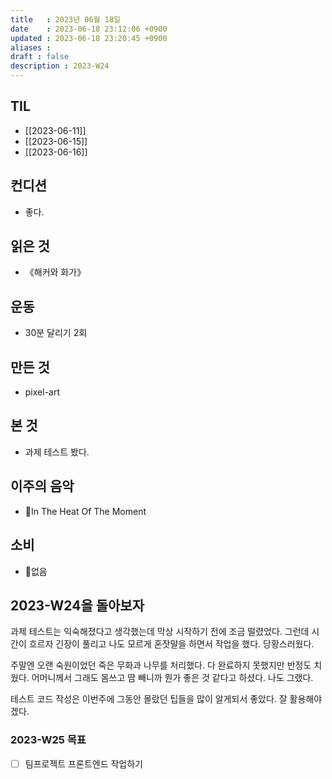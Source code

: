 ```yaml
---
title   : 2023년 06월 18일 
date    : 2023-06-18 23:12:06 +0900
updated : 2023-06-18 23:20:45 +0900
aliases : 
draft : false
description : 2023-W24 
---
```


## TIL

- [[2023-06-11]]
- [[2023-06-15]]
- [[2023-06-16]]

## 컨디션

- 좋다.

## 읽은 것
- 《해커와 화가》

## 운동

- 30분 달리기 2회

## 만든 것

- pixel-art

## 본 것
- 과제 테스트 봤다.

## 이주의 음악

- In The Heat Of The Moment

## 소비

- 없음

## 2023-W24을 돌아보자

과제 테스트는 익숙해졌다고 생각했는데 막상 시작하기 전에 조금 떨렸었다. 그런데 시간이 흐르자 긴장이 풀리고 나도 모르게 혼잣말을 하면서 작업을 했다. 당황스러웠다.

주말엔 오랜 숙원이었던 죽은 무화과 나무를 처리했다. 다 완료하지 못했지만 반정도 치웠다. 어머니께서 그래도 몸쓰고 땀 빼니까 뭔가 좋은 것 같다고 하셨다. 나도 그랬다.

테스트 코드 작성은 이번주에 그동안 몰랐던 팁들을 많이 알게되서 좋았다. 잘 활용해야겠다.


### 2023-W25 목표

- [ ] 팀프로젝트 프론트엔드 작업하기